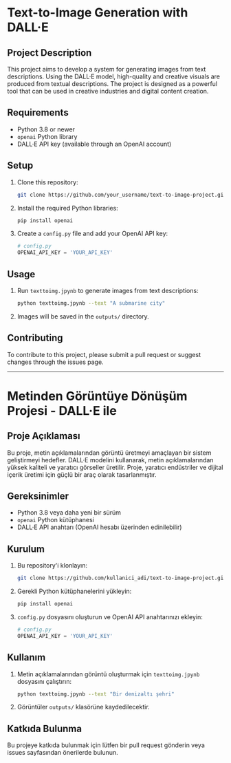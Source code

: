 # Text-to-Image Generation with DALL·E

## Project Description
This project aims to develop a system for generating images from text descriptions. Using the DALL·E model, high-quality and creative visuals are produced from textual descriptions. The project is designed as a powerful tool that can be used in creative industries and digital content creation.

## Requirements
- Python 3.8 or newer
- `openai` Python library
- DALL·E API key (available through an OpenAI account)

## Setup
1. Clone this repository:
    ```bash
    git clone https://github.com/your_username/text-to-image-project.git
    ```
2. Install the required Python libraries:
    ```bash
    pip install openai
    ```
3. Create a `config.py` file and add your OpenAI API key:
    ```python
    # config.py
    OPENAI_API_KEY = 'YOUR_API_KEY'
    ```

## Usage
1. Run `texttoimg.jpynb` to generate images from text descriptions:
    ```bash
    python texttoimg.jpynb --text "A submarine city"
    ```
2. Images will be saved in the `outputs/` directory.

## Contributing
To contribute to this project, please submit a pull request or suggest changes through the issues page.


---

# Metinden Görüntüye Dönüşüm Projesi - DALL·E ile

## Proje Açıklaması
Bu proje, metin açıklamalarından görüntü üretmeyi amaçlayan bir sistem geliştirmeyi hedefler. DALL·E modelini kullanarak, metin açıklamalarından yüksek kaliteli ve yaratıcı görseller üretilir. Proje, yaratıcı endüstriler ve dijital içerik üretimi için güçlü bir araç olarak tasarlanmıştır.

## Gereksinimler
- Python 3.8 veya daha yeni bir sürüm
- `openai` Python kütüphanesi
- DALL·E API anahtarı (OpenAI hesabı üzerinden edinilebilir)

## Kurulum
1. Bu repository'i klonlayın:
    ```bash
    git clone https://github.com/kullanici_adi/text-to-image-project.git
    ```
2. Gerekli Python kütüphanelerini yükleyin:
    ```bash
    pip install openai
    ```
3. `config.py` dosyasını oluşturun ve OpenAI API anahtarınızı ekleyin:
    ```python
    # config.py
    OPENAI_API_KEY = 'YOUR_API_KEY'
    ```

## Kullanım
1. Metin açıklamalarından görüntü oluşturmak için `texttoimg.jpynb` dosyasını çalıştırın:
    ```bash
    python texttoimg.jpynb --text "Bir denizaltı şehri"
    ```
2. Görüntüler `outputs/` klasörüne kaydedilecektir.

## Katkıda Bulunma
Bu projeye katkıda bulunmak için lütfen bir pull request gönderin veya issues sayfasından önerilerde bulunun.

